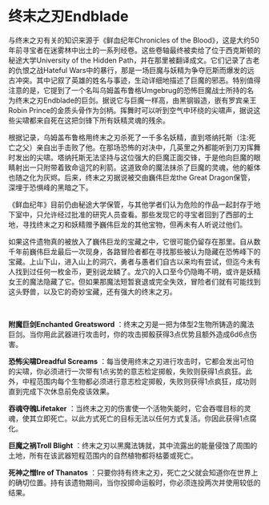 # 终末之刃Endblade

与终末之刃有关的知识来源于《鲜血纪年Chronicles of the
Blood》，这是大约50年前寻宝者在迷雾林中出土的一系列经卷。这些卷轴最终被卖给了位于西克斯顿的秘途大学University
of the Hidden Path，并在那里被翻译成文。它们记录了古老的仇恨之战Hateful
Wars中的暴行，那是一场巨魔与妖精为争夺厄斯而爆发的远古冲突。其中记叙了英雄的姓名与事迹，生动详细地描述了巨魔的邪恶。特别值得注意的是，它提到了一个名叫乌姆盖布鲁格Umgebrug的恐怖巨魔战士所持的名为终末之刃Endblade的巨剑。据说它与巨魔一样高，由黑钢锻造，嵌有罗宾亲王Robin
Prince的金质头骨作为剑柄。挥舞时可以听到空气中环绕的尖啸声，据说这些尖啸都来自死在这把剑锋下所有妖精灵魂的残余。

根据记录，乌姆盖布鲁格用终末之刃杀死了一千多名妖精，直到塔纳托斯（注:死亡之父）亲自出手击败了他。在那场恐怖的对决中，几英里之外都能听到刀刃挥舞时发出的尖啸。塔纳托斯无法坚持与这位强大的巨魔正面交锋，于是他向巨魔的眼睛射出一只附带着致命诅咒的利箭。这道致命的魔法抹杀了巨魔的灵魂，他的躯体也随之化为灰烬。后来，终末之刃据说被交由巍伟巨龙the
Great Dragon保管，深埋于恐惧峰的黑暗之下。

《鲜血纪年》目前仍由秘途大学保管，与其他学者们认为危险的作品一起封存于地下室中，只允许经过批准的研究人员查看。那些发现它的寻宝者回到了西部的土地，寻找终末之刃和妖精赠予巍伟巨龙的其他宝物，但再未有人听说过他们。

如果这件遗物真的被放入了巍伟巨龙的宝藏之中，它很可能仍留存在那里。自从数千年前巍伟巨龙最后一次现身，各路冒险者都在寻找那些被认为隐藏在恐怖峰下的宝藏。上山下山，进入山上的洞穴，勇者与愚者们自古以来均有尝试，但迄今未有人找到过任何一枚金币，更别说龙鳞了。龙穴的入口至今仍隐晦不明，或许是妖精女王的魔法隐藏了它。但如果那魔法短暂衰退或完全失效，冒险者们就有可能找到这头野兽，以及它的奇妙宝藏，还有强大的终末之刃。

 

**附魔巨剑Enchanted Greatsword**
：终末之刃是一把为体型2生物所铸造的魔法巨剑。当你用此武器进行攻击时，你的攻击掷骰获得3点优势且额外造成6d6点伤害。

**恐怖尖啸Dreadful Screams**
：每当使用终末之刃进行攻击时，它都会发出可怕的尖啸，你必须进行一次带有1点劣势的意志检定掷骰，失败则获得1点疯狂。此外，中程范围内每个生物都必须进行意志检定掷骰，失败则获得1点疯狂，成功则直到完成下次休息前免疫该效果。

**吞魂夺魄Lifetaker**
：当终末之刃的伤害使一个活物失能时，它会吞噬目标的灵魂，使其立即死亡。以此方式死亡的目标无法以任何方式复活。你因此获得1点腐化。

**巨魔之祸Troll Blight**
：终末之刃以黑魔法铸就，其中流露出的能量侵蚀了周围的土地，所有在该武器短程范围内的自然植物都将枯萎或死亡。

**死神之憎Ire of Thanatos**
：只要你持有终末之刃，死亡之父就会知道你在世界上的确切位置。持有该遗物期间，当你投掷命运骰时，你必须连投两次并使用较低的结果。
